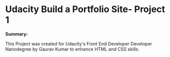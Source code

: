 # Udacity Build a Portfolio Site- Project 1

**Summary:**

This Project was created for Udacity's Front End Developer Developer Nanodegree by Gaurav Kumar to enhance HTML and CSS skills.




